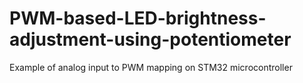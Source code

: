 # PWM-based-LED-brightness-adjustment-using-potentiometer
Example of analog input to PWM mapping on STM32 microcontroller
